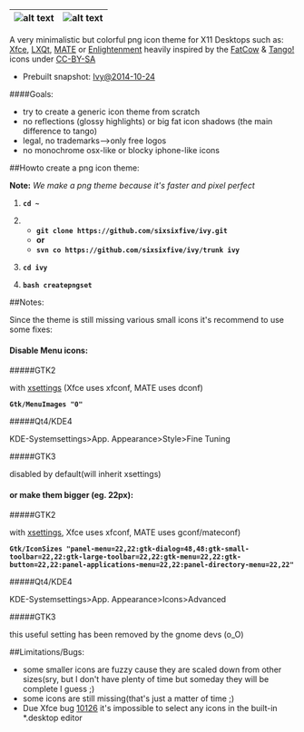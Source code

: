
| ![alt text](https://raw.githubusercontent.com/sixsixfive/ivy/master/xfcesettings.png) | ![alt text](https://raw.githubusercontent.com/sixsixfive/ivy/master/matecontrol.png)|
| ------------- |:-------------:|

A very minimalistic but colorful png icon theme for X11 Desktops such as: [Xfce](http://xfce.org/), [LXQt](http://lxqt.org/), [MATE](http://mate-desktop.org/) or [Enlightenment](https://www.enlightenment.org/) heavily inspired by the [FatCow](http://www.fatcow.com/free-icons) & [Tango!](http://en.wikipedia.org/wiki/Tango_Desktop_Project) icons under [CC-BY-SA](http://creativecommons.org/licenses/by-sa/4.0/deed.en)

* Prebuilt snapshot: [Ivy@2014-10-24](https://docs.google.com/uc?id=0B_2_dsXrefR-cWJRa1B1N1N4Q1k&export=download)

####Goals:

- try to create a generic icon theme from scratch
- no reflections (glossy highlights) or big fat icon shadows (the main difference to tango)
- legal, no trademarks-->only free logos
- no monochrome osx-like or blocky iphone-like icons

##Howto create a png icon theme:

**Note:** *We make a png theme because it's faster and pixel perfect*

1. **`cd ~`**

2. 
   * **`git clone https://github.com/sixsixfive/ivy.git`**
   * **or**
   * **`svn co https://github.com/sixsixfive/ivy/trunk ivy`**
 
3. **`cd ivy`**
4. **`bash createpngset`**

##Notes:

Since the theme is still missing various small icons it's recommend to
use some fixes:

#### Disable Menu icons:

#####GTK2 

with [xsettings](http://www.freedesktop.org/wiki/Specifications/XSettingsRegistry/) (Xfce uses xfconf, MATE uses dconf)

**`Gtk/MenuImages "0"`**

#####Qt4/KDE4

KDE-Systemsettings>App. Appearance>Style>Fine Tuning

#####GTK3

disabled by default(will inherit xsettings)

#### or make them bigger (eg. 22px):

#####GTK2 

with [xsettings](http://www.freedesktop.org/wiki/Specifications/XSettingsRegistry/), Xfce uses xfconf, MATE uses gconf/mateconf)

**`Gtk/IconSizes "panel-menu=22,22:gtk-dialog=48,48:gtk-small-toolbar=22,22:gtk-large-toolbar=22,22:gtk-menu=22,22:gtk-button=22,22:panel-applications-menu=22,22:panel-directory-menu=22,22"`**

#####Qt4/KDE4

KDE-Systemsettings>App. Appearance>Icons>Advanced

#####GTK3

this useful setting has been removed by the gnome devs (o_O)

##Limitations/Bugs:

* some smaller icons are fuzzy cause they are scaled down from other sizes(sry, but I don't have plenty of time but someday they will be complete I guess ;)
* some icons are still missing(that's just a matter of time ;) 
* Due Xfce bug [10126](https://bugzilla.xfce.org/show_bug.cgi?id=10126) it's impossible to select any icons in the built-in *.desktop editor
